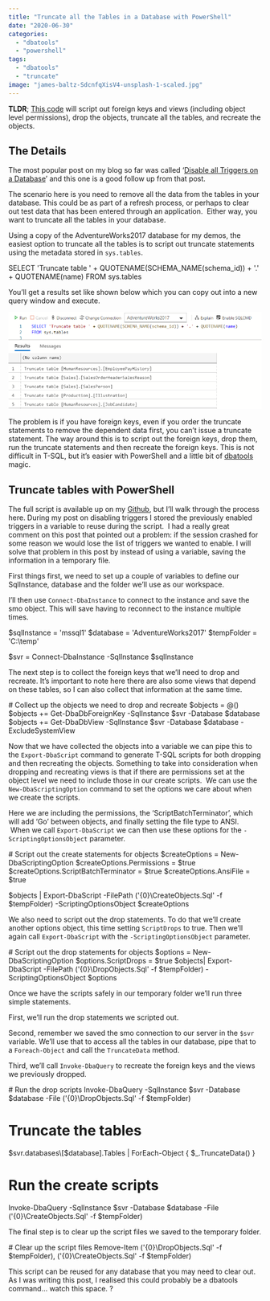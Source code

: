 ```yaml
---
title: "Truncate all the Tables in a Database with PowerShell"
date: "2020-06-30"
categories:
  - "dbatools"
  - "powershell"
tags:
  - "dbatools"
  - "truncate"
image: "james-baltz-SdcnfqXisV4-unsplash-1-scaled.jpg"
---
```


**TLDR**; [This code](https://github.com/jpomfret/demos/blob/master/BlogExamples/05_TruncateAllTables.ps1) will script out foreign keys and views (including object level permissions), drop the objects, truncate all the tables, and recreate the objects.

## The Details

The most popular post on my blog so far was called ‘[Disable all Triggers on a Database](https://jesspomfret.com/disable-all-triggers/)’ and this one is a good follow up from that post.

The scenario here is you need to remove all the data from the tables in your database. This could be as part of a refresh process, or perhaps to clear out test data that has been entered through an application.  Either way, you want to truncate all the tables in your database.

Using a copy of the AdventureWorks2017 database for my demos, the easiest option to truncate all the tables is to script out truncate statements using the metadata stored in `sys.tables`.

SELECT 'Truncate table ' + QUOTENAME(SCHEMA\_NAME(schema\_id)) + '.' + QUOTENAME(name)
FROM sys.tables

You’ll get a results set like shown below which you can copy out into a new query window and execute.

![select from sys.tables to generate truncate statements](images/TruncateFromSysTables.png)

The problem is if you have foreign keys, even if you order the truncate statements to remove the dependent data first, you can’t issue a truncate statement. The way around this is to script out the foreign keys, drop them, run the truncate statements and then recreate the foreign keys. This is not difficult in T-SQL, but it’s easier with PowerShell and a little bit of [dbatools](https://dbatools.io/) magic.

## Truncate tables with PowerShell

The full script is available up on my [Github](https://github.com/jpomfret/demos/blob/master/BlogExamples/05_TruncateAllTables.ps1), but I’ll walk through the process here. During my post on disabling triggers I stored the previously enabled triggers in a variable to reuse during the script.  I had a really great comment on this post that pointed out a problem: if the session crashed for some reason we would lose the list of triggers we wanted to enable. I will solve that problem in this post by instead of using a variable, saving the information in a temporary file.

First things first, we need to set up a couple of variables to define our SqlInstance, database and the folder we’ll use as our workspace.

I’ll then use `Connect-DbaInstance` to connect to the instance and save the smo object. This will save having to reconnect to the instance multiple times.

$sqlInstance = 'mssql1'
$database = 'AdventureWorks2017'
$tempFolder = 'C:\\temp'

$svr = Connect-DbaInstance -SqlInstance $sqlInstance

The next step is to collect the foreign keys that we’ll need to drop and recreate. It’s important to note here there are also some views that depend on these tables, so I can also collect that information at the same time. 

\# Collect up the objects we need to drop and recreate
$objects = @()
$objects += Get-DbaDbForeignKey -SqlInstance $svr -Database $database
$objects += Get-DbaDbView -SqlInstance $svr -Database $database -ExcludeSystemView

Now that we have collected the objects into a variable we can pipe this to the `Export-DbaScript` command to generate T-SQL scripts for both dropping and then recreating the objects. Something to take into consideration when dropping and recreating views is that if there are permissions set at the object level we need to include those in our create scripts.  We can use the `New-DbaScriptingOption` command to set the options we care about when we create the scripts.

Here we are including the permissions, the ‘ScriptBatchTerminator’, which will add ‘Go’ between objects, and finally setting the file type to ANSI.  When we call `Export-DbaScript` we can then use these options for the `-ScriptingOptionsObject` parameter.

\# Script out the create statements for objects
$createOptions = New-DbaScriptingOption
$createOptions.Permissions = $true
$createOptions.ScriptBatchTerminator = $true
$createOptions.AnsiFile = $true

$objects | Export-DbaScript -FilePath ('{0}\\CreateObjects.Sql' -f $tempFolder) -ScriptingOptionsObject $createOptions

We also need to script out the drop statements. To do that we’ll create another options object, this time setting `ScriptDrops` to true. Then we’ll again call `Export-DbaScript` with the `-ScriptingOptionsObject` parameter.

\# Script out the drop statements for objects
$options = New-DbaScriptingOption
$options.ScriptDrops = $true
$objects| Export-DbaScript -FilePath ('{0}\\DropObjects.Sql' -f $tempFolder) -ScriptingOptionsObject $options

Once we have the scripts safely in our temporary folder we’ll run three simple statements.

First, we’ll run the drop statements we scripted out.

Second, remember we saved the smo connection to our server in the `$svr` variable. We’ll use that to access all the tables in our database, pipe that to a `Foreach-Object` and call the `TruncateData` method.

Third, we’ll call `Invoke-DbaQuery` to recreate the foreign keys and the views we previously dropped.

\# Run the drop scripts
Invoke-DbaQuery -SqlInstance $svr -Database $database -File ('{0}\\DropObjects.Sql' -f $tempFolder)

# Truncate the tables
$svr.databases\[$database\].Tables | ForEach-Object { $\_.TruncateData() }

# Run the create scripts
Invoke-DbaQuery -SqlInstance $svr -Database $database -File ('{0}\\CreateObjects.Sql' -f $tempFolder)

The final step is to clear up the script files we saved to the temporary folder.

\# Clear up the script files
Remove-Item ('{0}\\DropObjects.Sql' -f $tempFolder), ('{0}\\CreateObjects.Sql' -f $tempFolder)

This script can be reused for any database that you may need to clear out. As I was writing this post, I realised this could probably be a dbatools command… watch this space. ?
